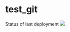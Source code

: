 # test_git

Status of last deployment
<img src="https://github.com/Vijolite/test_git/workflows/My-GithubActions-Bacics/badge.svg?branch=master"><br>
